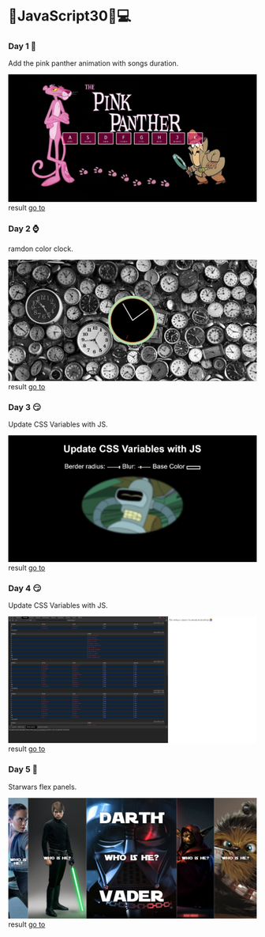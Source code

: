 # :hammer:JavaScript30:rocket::computer:

### Day 1 :tiger:
Add the pink panther animation with songs duration. 

![Result day 1](https://github.com/DavidAlejandroM/JavaScript30/blob/master/01-day/assets/img/01-day.png?raw=true)
result [go to](https://davidalejandrom.github.io/JavaScript30/01-day/)


### Day 2 :watch:
ramdon color clock. 

![Result day 2](https://github.com/DavidAlejandroM/JavaScript30/blob/master/02-day/assets/img/02-day.png?raw=true)
result [go to](https://davidalejandrom.github.io/JavaScript30/02-day/)


### Day 3 :smirk:
Update CSS Variables with JS. 

![Result day 3](https://github.com/DavidAlejandroM/JavaScript30/blob/master/03-day/assets/img/03-day.png?raw=true)
result [go to](https://davidalejandrom.github.io/JavaScript30/03-day/)


### Day 4 :smirk:
Update CSS Variables with JS. 

![Result day 4](https://github.com/DavidAlejandroM/JavaScript30/blob/master/04-day/assets/img/04-day.png?raw=true)
result [go to](https://davidalejandrom.github.io/JavaScript30/04-day/)


### Day 5 :rocket:
Starwars flex panels. 

![Result day 5](https://github.com/DavidAlejandroM/JavaScript30/blob/master/05-day/assets/img/05-day.png?raw=true)
result [go to](https://davidalejandrom.github.io/JavaScript30/05-day/)
